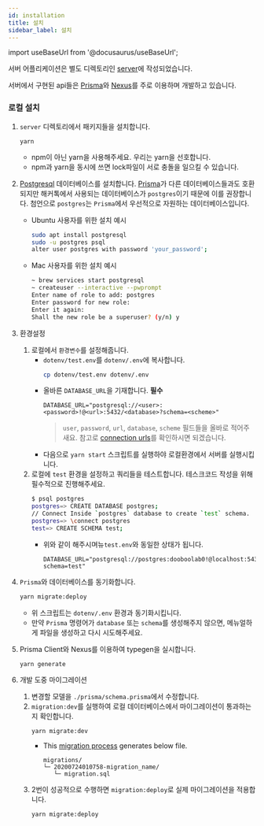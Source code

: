 ```yaml
---
id: installation
title: 설치
sidebar_label: 설치
---
```


import useBaseUrl from '@docusaurus/useBaseUrl';

서버 어플리케이션은 별도 디렉토리인 [server](https://github.com/dooboolab/hackatalk/tree/master/server)에 작성되었습니다.

서버에서 구현된 api들은 [Prisma](https://www.prisma.io)와 [Nexus](https://nexus.js.org/docs/nexus-prisma)를 주로 이용하며 개발하고 있습니다.

### 로컬 설치

1. `server` 디렉토리에서 패키지들을 설치합니다.
   ```
   yarn
   ```
   - npm이 아닌 yarn을 사용해주세요. 우리는 yarn을 선호합니다.
   - npm과 yarn을 동시에 쓰면 lock파일이 서로 충돌을 일으킬 수 있습니다.

2. [Postgresql](https://www.google.com/search?q=postgresql&rlz=1C5CHFA_enKR865KR867&oq=postgresql&aqs=chrome.0.69i59j35i39j0l3j69i60j69i61l2.3220j0j7&sourceid=chrome&ie=UTF-8) 데이터베이스를 설치합니다. [Prisma](https://prisma.io)가 다른 데이터베이스들과도 호환되지만 해커톡에서 사용되는 데이터베이스가 `postgres`이기 때문에 이를 권장합니다. 첨언으로 `postgres`는 `Prisma`에서 우선적으로 자원하는 데이터베이스입니다.
   - Ubuntu 사용자를 위한 설치 예시
     ```sh
     sudo apt install postgresql
     sudo -u postgres psql
     alter user postgres with password 'your_password';
     ```
   - Mac 사용자를 위한 설치 예시
     ```sh
     ~ brew services start postgresql
     ~ createuser --interactive --pwprompt
     Enter name of role to add: postgres
     Enter password for new role: 
     Enter it again: 
     Shall the new role be a superuser? (y/n) y
     ```

3. 환경설정
   1. 로컬에서 `환경변수`를 설정해줍니다.
      - `dotenv/test.env`를 `dotenv/.env`에 복사합니다.
        ```sh
        cp dotenv/test.env dotenv/.env
        ```
      - 올바른 `DATABASE_URL`을 기재합니다. **필수**
         ```
         DATABASE_URL="postgresql://<user>:<password>!@<url>:5432/<database>?schema=<scheme>"
         ```
         > `user`, `password`, `url`, `database`, `scheme` 필드들을 올바로 적어주새요. 참고로 [connection urls](https://www.prisma.io/docs/reference/database-connectors/connection-urls)를 확인하시면 되겠습니다.
      - 다음으로 `yarn start` 스크립트를 실행하야 로컬환경에서 서버를 실행시킵니다.
   2. 로컬에 `test` 환경을 설정하고 쿼리들을 테스트합니다. 테스크코드 작성을 위해 필수적으로 진행해주세요.
      ```sh
      $ psql postgres
      postgres=> CREATE DATABASE postgres;
      // Connect Inside `postgres` database to create `test` schema.
      postgres=> \connect postgres
      test=> CREATE SCHEMA test;
      ```
      - 위와 같이 해주시며뉴`test.env`와 동일한 상태가 됩니다.
        ```
        DATABASE_URL="postgresql://postgres:dooboolab0!@localhost:5432/postgres?schema=test"
        ```

4. `Prisma`와 데이터베이스를 동기화합니다.
   ```sh
   yarn migrate:deploy
   ```
   - 위 스크립트는 `dotenv/.env` 환경과 동기화시킵니다.
   - 만약 `Prisma` 명령어가 `database` 또는 `schema`를 생성해주지 않으면, 메뉴얼하게 파일을 생성하고 다시 시도해주세요.

5. Prisma Client와 Nexus를 이용하여 typegen을 실시합니다.
   ```
   yarn generate
   ```

6. 개발 도중 마이그레이션
   1. 변경할 모델을 `./prisma/schema.prisma`에서 수정합니다.
   2. `migration:dev`를 실행하여 로컬 데이터베이스에서 마이그레이션이 통과하는지 확인합니다.
      ```
      yarn migrate:dev
      ```
      - This [migration process](https://www.prisma.io/docs/reference/tools-and-interfaces/prisma-migrate#prisma-migrate) generates below file.
         ```
         migrations/
         └─ 20200724010758-migration_name/
            └─ migration.sql
         ```
   3. 2번이 성공적으로 수행하면 `migration:deploy`로 실제 마이그레이션을 적용합니다.
      ```
      yarn migrate:deploy
      ```
